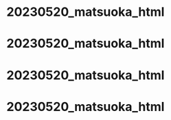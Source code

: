 # 20230520_matsuoka_html
# 20230520_matsuoka_html
# 20230520_matsuoka_html
# 20230520_matsuoka_html
